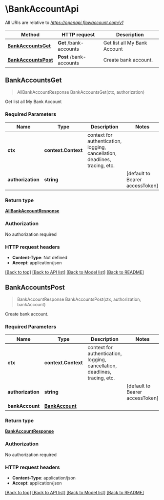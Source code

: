 # \BankAccountApi

All URIs are relative to *https://openapi.flowaccount.com/v1*

Method | HTTP request | Description
------------- | ------------- | -------------
[**BankAccountsGet**](BankAccountApi.md#BankAccountsGet) | **Get** /bank-accounts | Get list all My Bank Account
[**BankAccountsPost**](BankAccountApi.md#BankAccountsPost) | **Post** /bank-accounts | Create bank account.



## BankAccountsGet

> AllBankAccountResponse BankAccountsGet(ctx, authorization)

Get list all My Bank Account

### Required Parameters


Name | Type | Description  | Notes
------------- | ------------- | ------------- | -------------
**ctx** | **context.Context** | context for authentication, logging, cancellation, deadlines, tracing, etc.
**authorization** | **string**|  | [default to Bearer accessToken]

### Return type

[**AllBankAccountResponse**](AllBankAccountResponse.md)

### Authorization

No authorization required

### HTTP request headers

- **Content-Type**: Not defined
- **Accept**: application/json

[[Back to top]](#) [[Back to API list]](../README.md#documentation-for-api-endpoints)
[[Back to Model list]](../README.md#documentation-for-models)
[[Back to README]](../README.md)


## BankAccountsPost

> BankAccountResponse BankAccountsPost(ctx, authorization, bankAccount)

Create bank account.

### Required Parameters


Name | Type | Description  | Notes
------------- | ------------- | ------------- | -------------
**ctx** | **context.Context** | context for authentication, logging, cancellation, deadlines, tracing, etc.
**authorization** | **string**|  | [default to Bearer accessToken]
**bankAccount** | [**BankAccount**](BankAccount.md)|  | 

### Return type

[**BankAccountResponse**](BankAccountResponse.md)

### Authorization

No authorization required

### HTTP request headers

- **Content-Type**: application/json
- **Accept**: application/json

[[Back to top]](#) [[Back to API list]](../README.md#documentation-for-api-endpoints)
[[Back to Model list]](../README.md#documentation-for-models)
[[Back to README]](../README.md)

